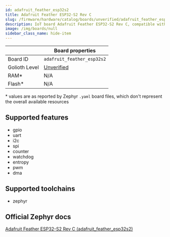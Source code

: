```yaml
---
id: adafruit_feather_esp32s2
title: Adafruit Feather ESP32-S2 Rev C
slug: /firmware/hardware/catalog/boards/unverified/adafruit_feather_esp32s2
description: IoT board Adafruit Feather ESP32-S2 Rev C, compatible with Golioth at unverified level.
image: /img/boards/null
sidebar_class_name: hide-item
---
```


[//]: # (This is an auto-generated file, do not edit! Changes to it will be lost upon re-generation)



|                | Board properties     |
| -------------  | -------------------- |
| Board ID       | `adafruit_feather_esp32s2` |
| Golioth Level  | [Unverified](/firmware/hardware#unverified-boards) |
| RAM*           | N/A |
| Flash*         | N/A |

\* values are as reported by Zephyr `.yaml` board files, which don't represent the overall available resources



## Supported features

* gpio
* uart
* i2c
* spi
* counter
* watchdog
* entropy
* pwm
* dma

## Supported toolchains

* zephyr

## Official Zephyr docs

[Adafruit Feather ESP32-S2 Rev C (adafruit_feather_esp32s2)](https://docs.zephyrproject.org/latest/boards/adafruit/feather_esp32s2/doc/index.html)

